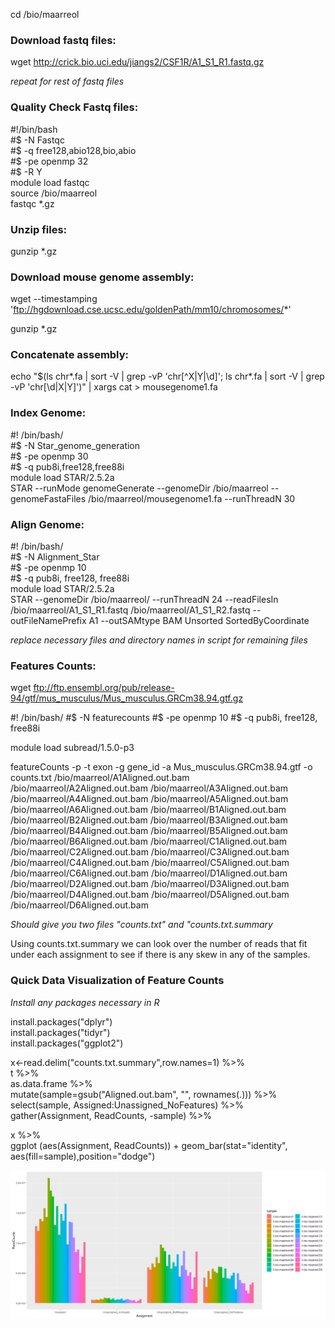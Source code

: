 cd /bio/maarreol

### Download fastq files:  
wget http://crick.bio.uci.edu/jiangs2/CSF1R/A1_S1_R1.fastq.gz  

_repeat for rest of fastq files_  

### Quality Check Fastq files:  
#!/bin/bash  
#$ -N Fastqc  
#$ -q free128,abio128,bio,abio  
#$ -pe openmp 32  
#$ -R Y  
module load fastqc  
source /bio/maarreol  
fastqc *.gz  

### Unzip files:  
gunzip *.gz  

### Download mouse genome assembly:    
wget --timestamping 'ftp://hgdownload.cse.ucsc.edu/goldenPath/mm10/chromosomes/*'  

gunzip *.gz  

### Concatenate assembly:  

echo "$(ls chr*.fa | sort -V | grep -vP 'chr[^X|Y|\d]'; ls chr*.fa | sort -V | grep -vP 'chr[\d|X|Y]')" | xargs cat > mousegenome1.fa

### Index Genome:  

#! /bin/bash/  
#$ -N Star_genome_generation  
#$ -pe openmp 30  
#$ -q pub8i,free128,free88i  
module load STAR/2.5.2a  
STAR --runMode genomeGenerate --genomeDir /bio/maarreol --genomeFastaFiles /bio/maarreol/mousegenome1.fa --runThreadN 30

### Align Genome:  

#! /bin/bash/  
#$ -N Alignment_Star  
#$ -pe openmp 10  
#$ -q pub8i, free128, free88i  
module load STAR/2.5.2a  
STAR --genomeDir /bio/maarreol/ --runThreadN 24 --readFilesIn /bio/maarreol/A1_S1_R1.fastq /bio/maarreol/A1_S1_R2.fastq --outFileNamePrefix A1 --outSAMtype BAM Unsorted SortedByCoordinate

_replace necessary files and directory names in script for remaining files_ 

### Features Counts:  

wget ftp://ftp.ensembl.org/pub/release-94/gtf/mus_musculus/Mus_musculus.GRCm38.94.gtf.gz  

#! /bin/bash/
#$ -N featurecounts
#$ -pe openmp 10
#$ -q pub8i, free128, free88i

module load subread/1.5.0-p3

featureCounts -p -t exon -g gene_id -a Mus_musculus.GRCm38.94.gtf -o counts.txt /bio/maarreol/A1Aligned.out.bam  /bio/maarreol/A2Aligned.out.bam /bio/maarreol/A3Aligned.out.bam /bio/maarreol/A4Aligned.out.bam /bio/maarreol/A5Aligned.out.bam  /bio/maarreol/A6Aligned.out.bam /bio/maarreol/B1Aligned.out.bam /bio/maarreol/B2Aligned.out.bam /bio/maarreol/B3Aligned.out.bam /bio/maarreol/B4Aligned.out.bam /bio/maarreol/B5Aligned.out.bam /bio/maarreol/B6Aligned.out.bam /bio/maarreol/C1Aligned.out.bam /bio/maarreol/C2Aligned.out.bam /bio/maarreol/C3Aligned.out.bam /bio/maarreol/C4Aligned.out.bam /bio/maarreol/C5Aligned.out.bam /bio/maarreol/C6Aligned.out.bam /bio/maarreol/D1Aligned.out.bam /bio/maarreol/D2Aligned.out.bam /bio/maarreol/D3Aligned.out.bam /bio/maarreol/D4Aligned.out.bam /bio/maarreol/D5Aligned.out.bam /bio/maarreol/D6Aligned.out.bam  

_Should give you two files "counts.txt" and "counts.txt.summary_  

Using counts.txt.summary we can look over the number of reads that fit under each assignment to see if there is any skew in any of the samples.  

### Quick Data Visualization of Feature Counts  

_Install any packages necessary in R_  

install.packages("dplyr")  
install.packages("tidyr")  
install.packages("ggplot2")  

x<-read.delim("counts.txt.summary",row.names=1) %>%  
t %>%  
as.data.frame %>%  
mutate(sample=gsub("Aligned.out.bam", "", rownames(.))) %>%  
select(sample, Assigned:Unassigned_NoFeatures) %>%  
gather(Assignment, ReadCounts, -sample) %>%  

x %>%  
ggplot (aes(Assignment, ReadCounts)) + geom_bar(stat="identity", aes(fill=sample),position="dodge")

![Rplot1](https://github.com/maarreol/EE282/blob/master/Rplot01.png)
